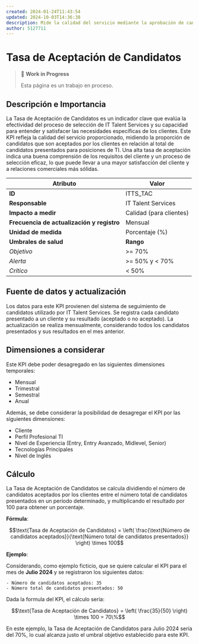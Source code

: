 ```yaml
---
created: 2024-01-24T11:43:54
updated: 2024-10-03T14:36:38
description: Mide la calidad del servicio mediante la aprobación de candidatos por parte de los clientes.
author: 5127711
---
```


# Tasa de Aceptación de Candidatos

> 🚧 **Work in Progress**
>
> Esta página es un trabajo en proceso.

## Descripción e Importancia

La Tasa de Aceptación de Candidatos es un indicador clave que evalúa la efectividad del proceso de selección de IT Talent Services y su capacidad para entender y satisfacer las necesidades específicas de los clientes. Este KPI refleja la calidad del servicio proporcionado, midiendo la proporción de candidatos que son aceptados por los clientes en relación al total de candidatos presentados para posiciones de TI. Una alta tasa de aceptación indica una buena comprensión de los requisitos del cliente y un proceso de selección eficaz, lo que puede llevar a una mayor satisfacción del cliente y a relaciones comerciales más sólidas.

| **Atributo**                               | **Valor**                    |
| ------------------------------------------ | ---------------------------- |
| **ID**                                     | ITTS_TAC                     |
| **Responsable**                            | IT Talent Services           |
| **Impacto a medir**                        | Calidad (para clientes)      |
| **Frecuencia de actualización y registro** | Mensual                      |
| **Unidad de medida**                       | Porcentaje (%)               |
| **Umbrales de salud**                      | **Rango**                    |
| *Objetivo*                                 | >= 70%                       |
| *Alerta*                                   | >= 50% y < 70%               |
| *Crítico*                                  | < 50%                        |

## Fuente de datos y actualización

Los datos para este KPI provienen del sistema de seguimiento de candidatos utilizado por IT Talent Services. Se registra cada candidato presentado a un cliente y su resultado (aceptado o no aceptado). La actualización se realiza mensualmente, considerando todos los candidatos presentados y sus resultados en el mes anterior.

## Dimensiones a considerar

Este KPI debe poder desagregado en las siguientes dimensiones temporales:

- Mensual
- Trimestral
- Semestral
- Anual

Además, se debe considerar la posibilidad de desagregar el KPI por las siguientes dimensiones:

- Cliente
- Perfil Profesional TI
- Nivel de Experiencia (Entry, Entry Avanzado, Midlevel, Senior)
- Tecnologías Principales
- Nivel de Inglés

## Cálculo

La Tasa de Aceptación de Candidatos se calcula dividiendo el número de candidatos aceptados por los clientes entre el número total de candidatos presentados en un período determinado, y multiplicando el resultado por 100 para obtener un porcentaje.

**Fórmula**:

$$\text{Tasa de Aceptación de Candidatos} = \left( \frac{\text{Número de candidatos aceptados}}{\text{Número total de candidatos presentados}} \right) \times 100$$

**Ejemplo**:

Considerando, como ejemplo ficticio, que se quiere calcular el KPI para el mes de **Julio 2024** y se registraron los siguientes datos:

```plaintext
- Número de candidatos aceptados: 35
- Número total de candidatos presentados: 50
```

Dada la formula del KPI, el cálculo sería:

$$\text{Tasa de Aceptación de Candidatos} = \left( \frac{35}{50} \right) \times 100 = 70\%$$

En este ejemplo, la Tasa de Aceptación de Candidatos para Julio 2024 sería del 70%, lo cual alcanza justo el umbral objetivo establecido para este KPI.
